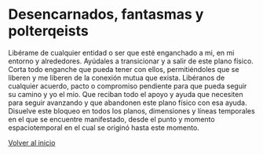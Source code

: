 # Desencarnados, fantasmas y polterqeists

Libérame de cualquier entidad o ser que esté enganchado a mi, en mi entorno y alrededores. Ayúdales a transicionar y a salir de este plano físico. Corta todo enganche que pueda tener con ellos, permitiéndoles que se liberen y me liberen de la conexión mutua que exista. Libéranos de cualquier acuerdo, pacto o compromiso pendiente para que pueda seguir su camino y yo el mío. Que reciban todo el apoyo y ayuda que necesiten para seguir avanzando y que abandonen este plano físico con esa ayuda. Disuelve este bloqueo en todos los planos, dimensiones y líneas temporales en el que se encuentre manifestado, desde el punto y momento espaciotemporal en el cual se originó hasta este momento.

[Volver al inicio](../index.md)
